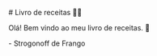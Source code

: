 \# Livro de receitas :woman_cook:

 

Olá! Bem vindo ao meu livro de receitas. :wave:

 

\- Strogonoff de Frango